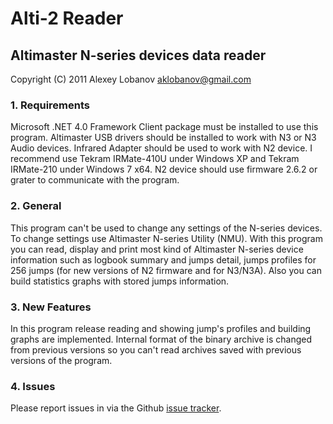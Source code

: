 # Alti-2 Reader

## Altimaster N-series devices data reader

Copyright (C) 2011 Alexey Lobanov <aklobanov@gmail.com>

### 1. Requirements

Microsoft .NET 4.0 Framework Client package must be installed to use this
program. Altimaster USB drivers should be installed to work with N3 or N3
Audio devices. Infrared Adapter should be used to work with N2 device. I
recommend use Tekram IRMate-410U under Windows XP and Tekram IRMate-210
under Windows 7 x64. N2 device should use firmware 2.6.2 or grater to
communicate with the program.

### 2. General

This program can't be used to change any settings of the N-series devices.
To change settings use Altimaster N-series Utility (NMU). With this program
you can read, display and print most kind of Altimaster N-series device
information such as logbook summary and jumps detail, jumps profiles for 256
jumps (for new versions of N2 firmware and for N3/N3A). Also you can build
statistics graphs with stored jumps information.

### 3. New Features

In this program release reading and showing jump's profiles and building graphs
are implemented. Internal format of the binary archive is changed from previous
versions so you can't read archives saved with previous versions of the program.

### 4. Issues

Please report issues in via the Github
[issue tracker](https://github.com/evilwombat/alti2reader/issues).
